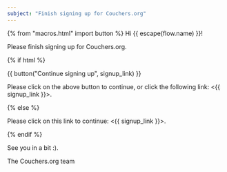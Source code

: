 ```yaml
---
subject: "Finish signing up for Couchers.org"
---
```


{% from "macros.html" import button %}
Hi {{ escape(flow.name) }}!

Please finish signing up for Couchers.org.

{% if html %}

{{ button("Continue signing up", signup_link) }}

Please click on the above button to continue, or click the following link: <{{ signup_link }}>.

{% else %}

Please click on this link to continue: <{{ signup_link }}>.

{% endif %}

See you in a bit :).

The Couchers.org team
